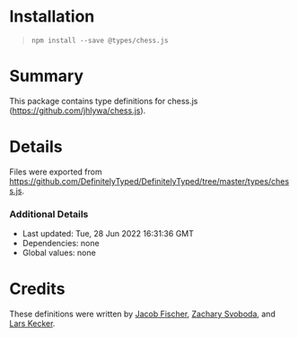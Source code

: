 # Installation
> `npm install --save @types/chess.js`

# Summary
This package contains type definitions for chess.js (https://github.com/jhlywa/chess.js).

# Details
Files were exported from https://github.com/DefinitelyTyped/DefinitelyTyped/tree/master/types/chess.js.

### Additional Details
 * Last updated: Tue, 28 Jun 2022 16:31:36 GMT
 * Dependencies: none
 * Global values: none

# Credits
These definitions were written by [Jacob Fischer](https://github.com/JacobFischer), [Zachary Svoboda](https://github.com/zacnomore), and [Lars Kecker](https://github.com/CapOfCave).
